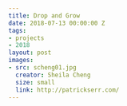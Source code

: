 ```yaml
---
title: Drop and Grow
date: 2018-07-13 00:00:00 Z
tags:
- projects
- 2018
layout: post
images:
- src: scheng01.jpg
  creator: Sheila Cheng
  size: small
  link: http://patrickserr.com/
---
```



